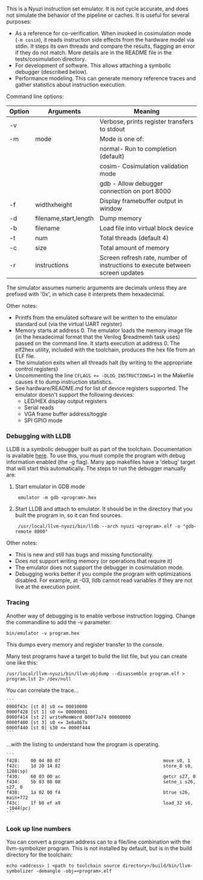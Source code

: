 This is a Nyuzi instruction set emulator. It is not cycle accurate, and does not 
simulate the behavior of the pipeline or caches. It is useful for several
purposes:

- As a reference for co-verification.  When invoked in cosimulation mode 
(`-m cosim`), it reads instruction side effects from the hardware model 
via stdin. It steps its own threads and compare the results, flagging 
an error if they do not match. More details are in the README file in
the tests/cosimulation directory.
- For development of software.  This allows attaching a symbolic debugger 
(described below).
- Performance modeling. This can generate memory reference traces and gather
statistics about instruction execution.

Command line options:

|Option|Arguments                  |Meaning|
|------|---------------------------|-------|
| -v   |                           | Verbose, prints register transfers to stdout |
| -m   |  mode                     | Mode is one of: |
|      |                           | normal- Run to completion (default) |
|      |                           | cosim- Cosimulation validation mode |
|      |                           | gdb - Allow debugger connection on port 8000 |
| -f   |  widthxheight             | Display framebuffer output in window |
| -d   |  filename,start,length    | Dump memory |
| -b   |  filename                 | Load file into virtual block device |
| -t   |  num                      | Total threads (default 4) |
| -c   |  size                     | Total amount of memory |
| -r   |  instructions             | Screen refresh rate, number of instructions to execute between screen updates |

The simulator assumes numeric arguments are decimals unless they are prefixed
with '0x', in which case it interprets them hexadecimal.

Other notes:

- Printfs from the emulated software will be written to the emulator standard
  out (via the virtual UART register)
- Memory starts at address 0. The emulator loads the memory image file (in the
  hexadecimal format that the Verilog $readmemh task uses) passed on the
  command line. It starts execution at address 0. The elf2hex utility, included
  with the toolchain, produces the hex file from an ELF file.
- The simulation exits when all threads halt (by writing to the appropriate 
  control registers)
- Uncommenting the line `CFLAGS += -DLOG_INSTRUCTIONS=1` in the Makefile 
  causes it to dump instruction statistics.
- See hardware/README.md for list of device registers supported. The emulator doesn't
  support the following devices:
  * LED/HEX display output registers
  * Serial reads
  * VGA frame buffer address/toggle
  * SPI GPIO mode
 
### Debugging with LLDB

LLDB is a symbolic debugger built as part of the toolchain. Documentation
is available [here](http://lldb.llvm.org/tutorial.html). To use this,
you must compile the program with debug information enabled (the -g flag).
Many app makefiles have a 'debug' target that will start this automatically.
The steps to run the debugger manually are:

1. Start emulator in GDB mode

        emulator -m gdb <program>.hex

2. Start LLDB and attach to emulator. It should be in the directory that you 
  built the program in, so it can find sources.

        /usr/local/llvm-nyuzi/bin/lldb --arch nyuzi <program>.elf -o "gdb-remote 8000"

Other notes:
- This is new and still has bugs and missing functionality.  
- Does not support writing memory (or operations that require it)
- The emulator does not support the debugger in cosimulation mode.
- Debugging works better if you compile the program with optimizations disabled.
  For example, at -O3, lldb cannot read variables if they are not live at the 
  execution point. 

### Tracing

Another way of debugging is to enable verbose instruction logging. Change the 
commandline to add the -v parameter:

    bin/emulator -v program.hex

This dumps every memory and register transfer to the console. 

Many test programs have a target to build the list file, but you can create 
one like this:

    /usr/local/llvm-nyuzi/bin/llvm-objdump --disassemble program.elf > program.lst 2> /dev/null

You can correlate the trace...

    ```
    0000f43c [st 0] s0 <= 00010000
    0000f428 [st 1] s0 <= 00000001
    0000f414 [st 2] writeMemWord 000f7a74 00000000
    0000f400 [st 3] s0 <= 3e8a867a
    0000f440 [st 0] s30 <= 0000f444
    ```

...with the listing to understand how the program is operating.

    ```
    f428:    00 04 80 07                                      move s0, 1
    f42c:    1d 20 14 82                                      store_8 s0, 1288(sp)
    f430:    60 03 00 ac                                      getcr s27, 0
    f434:    5b 03 80 08                                      setne_i s26, s27, 0
    f438:    1a 02 00 f4                                      btrue s26, main+772
    f43c:    1f b0 ef a9                                      load_32 s0, -1044(pc)
    ```

### Look up line numbers

You can convert a program address can to a file/line combination with the 
llvm-symbolizer program. This is not installed by default, but is in the 
build directory for the toolchain:

    echo <address> | <path to toolchain source directory>/build/bin/llvm-symbolizer -demangle -obj=<program>.elf

